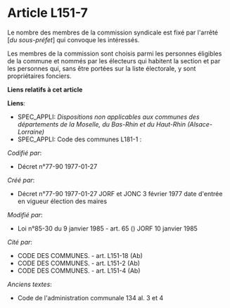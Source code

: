 # Article L151-7

Le nombre des membres de la commission syndicale est fixé par l'arrêté [*du sous-préfet*] qui convoque les intéressés. 

Les membres de la commission sont choisis parmi les personnes éligibles de la commune et nommés par les électeurs qui
habitent la section et par les personnes qui, sans être portées sur la liste électorale, y sont propriétaires fonciers.

**Liens relatifs à cet article**

**Liens**:

  - SPEC_APPLI: *Dispositions non applicables aux communes des départements de la Moselle, du Bas-Rhin et du Haut-Rhin (Alsace-Lorraine)*
  - SPEC_APPLI: Code des communes L181-1 :

_Codifié par_:

  - Décret n°77-90 1977-01-27

_Créé par_:

  - Décret n°77-90 1977-01-27 JORF et JONC 3 février 1977 date d'entrée en vigueur élection des maires

_Modifié par_:

  - Loi n°85-30 du 9 janvier 1985 - art. 65 () JORF 10 janvier 1985

_Cité par_:

  - CODE DES COMMUNES. - art. L151-18 (Ab)
  - CODE DES COMMUNES. - art. L151-2 (Ab)
  - CODE DES COMMUNES. - art. L151-4 (Ab)

_Anciens textes_:

  - Code de l'administration communale 134 al. 3 et 4

_Nouveaux textes_:

  - Code général des collectivités territoriales - art. L2411-7 (M)
